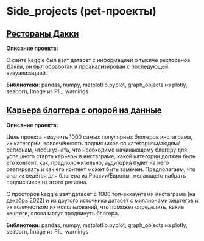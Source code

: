 # Side_projects (pet-проекты)
## [Рестораны Дакки](https://github.com/Barikko/Side_projects/blob/main/%D0%A0%D0%B5%D1%81%D1%82%D0%BE%D1%80%D0%B0%D0%BD%D1%8B%20%D0%94%D0%B0%D0%BA%D0%BA%D0%B8.ipynb)
**Описание проекта:** 

С сайта kaggle был взят датасет с информацией о тысяче ресторанов Дакки, он был обработан и проанализирован с последующей визуализацией.

**Библиотеки**: pandas, numpy, matplotlib.pyplot, graph_objects из plotly, seaborn, Image из PIL, warnings

## [Карьера блоггера с опорой на данные](https://github.com/Barikko/Side_projects/tree/main/%D0%90%D0%BD%D0%B0%D0%BB%D0%B8%D0%B7%20%D0%B0%D0%BA%D0%BA%D0%B0%D1%83%D0%BD%D1%82%D0%BE%D0%B2%20%D0%98%D0%BD%D1%81%D1%82%D0%B0%D0%B3%D1%80%D0%B0%D0%BC%D0%B0)

**Описание проекта:**

Цель проекта - изучить 1000 самых популярных блогеров инстаграма, их категории, вовлечённость подписчиков по категориям/людям/регионам, чтобы узнать, что необходимо начинающему блогеру для успешного старта карьеры в инстаграме, какой категории должен быть его контент, как, предположительно, аудитория будет на него реагировать и как его контент может быть замечен. Предполагаем, что анализ ведётся для блогера из России/Европы, желающего набрать подписчиков из этого региона.

С просторов kaggle взят датасет с 1000 топ-аккаунтами инстаграма (на декабрь 2022) и из другого источника датасет с миллионами хештегов и их количеством их использований, что поможет определить, какие хештеги, слова могут продвинуть блогера.

**Библиотеки**: pandas, numpy, matplotlib.pyplot, graph_objects из plotly, seaborn, Image из PIL, warnings
